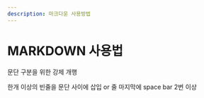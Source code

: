 ```yaml
---
description: 마크다운 사용방법
---
```


# MARKDOWN 사용법

문단 구분을 위한 강제 개행

한개 이상의 빈줄을 문단 사이에 삽입 or 줄 마지막에 space bar 2번 이상

